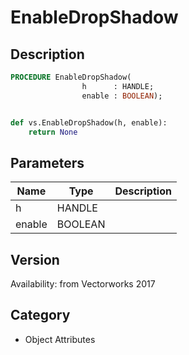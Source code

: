 # EnableDropShadow

## Description
```pascal
PROCEDURE EnableDropShadow(
				h      : HANDLE;
				enable : BOOLEAN);
```

```python

def vs.EnableDropShadow(h, enable):
    return None
```

## Parameters
|Name|Type|Description|
|---|---|---|
|h|HANDLE||
|enable|BOOLEAN||

## Version
Availability: from Vectorworks 2017
## Category
* Object Attributes


